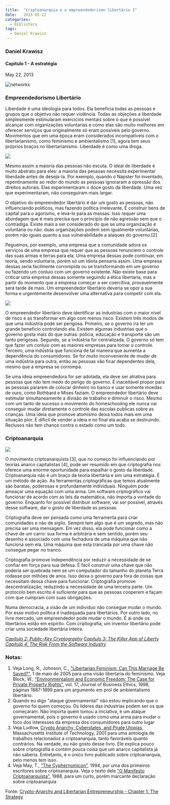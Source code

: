 ```yaml
---
title:  "Criptoanarquia e o empreendedorismo libertário I"
date:   2013-05-22
categories:
  - Biblioteca
tags:
  - Daniel Krawisz
---
```



### Daniel Krawisz


#### Capitulo 1 - A estratégia  
  
May 22, 2013


![networks](../pages/img/distributed.jpg)

### Empreendedorismo Libertário

Liberdade é uma ideologia para todos. Ela beneficia todas as pessoas e grupos que o objetivo não requer violência. Todas as objeções a liberdade simplesmente estimularam exercícios mentais sobre o que é possível alcançar com organizações voluntarias e como elas são muito melhores em oferecer serviços que originalmente só eram possíveis pelo governo. Movimentos que em uma época eram considerados incompatíveis com o libertarianismo, como feminismo e ambientalismo [1], agora tem seus próprios braços no libertarianismo. Liberdade é como uma droga.

![](../pages/img/napster.jpg)

Mesmo assim a maioria das pessoas não escuta. O ideal de liberdade é muito abstrato para eles: a maioria das pessoas necessita experimentar liberdade antes de deseja-la. Por exemplo, quando o Napster foi inventado, repentinamente ao redor do mundo as pessoas ignoraram a opressão dos direitos autorais. Elas experimentaram o doce gosto da liberdade. Uma vez que experimentaram, não conseguiram mais largar.

O objetivo do empreendedor libertário é dar um gosto as pessoas, não influenciando políticos, mas fazendo politica irrelevante. É construir bens de capital para o agorismo, e leva-lo para as massas. Isso requer uma abordagem que é mais precisa que o principio de não agressão sem que o contradiga. Existe mais a ser considerado do que se uma organização é voluntaria ou não: duas organizações podem sem igualmente voluntarias, porém não iguais quanto a sua vulnerabilidade a ataques do governo.[2]

Peguemos, por exemplo, uma empresa que a comunidade adora os serviços de uma empresa que requer que as pessoas renunciem o controle das suas armas e terras para ela. Uma empresa dessas pode continuar, em teoria, sendo voluntaria, porém só um idiota pensaria assim. Uma empresa dessas seria facilmente corrompida ou se transformando em um governo ou fazendo um conluio com um governo existente. Não existe base para criticar uma empresa dessas somente seguindo a ética libertaria, mas a partir do momento que a empresa começar a ser coercitiva, provavelmente será tarde de mais. Um empreendedor libertário deveria se opor a sua forma e urgentemente desenvolver uma alternativa para competir com ela.

![](../pages/img/apple-products.jpg)

O empreendedor libertário deve identificar as industrias com o maior nível de risco e as transformar em algo com menos risco. Existem três modos de que uma indústria pode ser perigosa. Primeiro, se o governo ira ter um grande beneficio controlando ela. Existem algumas industrias que o governo gosta mais do que outras: polícia, educação e transporte são um tanto perigosas. Segundo, se a indústria for centralizada. O governo só tem que fazer um conluio com as maiores empresas para tomar o controle. Terceiro, uma indústria que funciona de tal maneira que aumenta a dependência do consumidores. Se for muito inconveniente de mudar de uma indústria para outra, então as pessoas vão ficar dependentes dela, mesmo que a empresa se corrompa.

Se uma ideia empreendedora for ser adotada, ela deve ser atrativa para pessoas que não tem medo do perigo do governo. É inaceitável propor para as pessoas pararem de colocar dinheiro no banco e usar somente moedas de ouro, como Rothbard e Mises faziam. O empreendedor libertário deve estimular simultaneamente a divisão de trabalho e diminuir o risco. Mesmo com um tanto de sucesso o movimento do homeschooling ele nunca vai conseguir mudar diretamente o controle das escolas publicas sobre as crianças. Uma ideia que promove atomismo deixa todos mais em uma situação pior. É difícil de vender a ideia e no final ela acaba se destruindo. Reclusos não tem chance contra o estado como um todo.

### Criptoanarquia

![](../pages/img/cryptoanarchy.jpeg)

O movimento criptoanarquista [3], que no começo foi influenciando por teorias anarco capitalistas [4], pode ser resumido em que criptografia nos oferece uma enorme oportunidade para espalhar o gosto da liberdade. Criptoanarquia não é um braço da teoria libertária e sim uma estratégia. É um método de ação. As ferramentas criptográficas que temos atualmente são baratas, poderosas e profundamente individuais. Ninguém pode ameaçar uma equação com uma arma. Um software criptográfico vai funcionar de acordo com as leis da matemática, não importa a vontade do governo. Enquanto for possível distribuir software, vai ser possível, através desse software, dar o gosto de liberdade as pessoas.

Criptografia deve ser pensada como uma ferramenta para criar comunidades e não de sigilo. Sempre tem algo que é um segredo, mas não precisa ser uma mensagem. Em vez disso, ela pode funcionar como a chave de um carro: sua forma é arbitrária e sem sentido, porém seu desenho é associado com uma fechadura de uma máquina que não funciona sem ela. Uma máquina que esta trancada por uma chave não consegue pegar no tranco.

Criptografia promove independência por reduzir a necessidade de se confiar em força para sua defesa. É fácil construir uma chave que não poderia ser quebrada nem se um computador do tamanho do planeta Terra rodasse por milhões de anos. Isso deixa o governo para fora de coisas que necessitam dessa chave para funcionar. Criptografia promove descentralização, reduzindo a necessidade de uma terceira parte. Um protocolo bem escrito é suficiente para que as pessoas cooperem e façam com que cumpram com suas obrigações.

Numa democracia, a visão de um individuo não consegue mudar o mundo. Por esse motivo política é inadequada para libertários. Por outro lado, no livre mercado, um empreendedor pode mudar o mundo. É ai onde os libertários estão em espirito. Com criptografia, um inventor libertário pode criar uma sociedade libertária inteira.

[_Capítulo 2: Public-Key Cryptography_](https://nakamotoinstitute.org/mempool/crypto-anarchy-and-libertarian-entrepreneurship-2/ "Crypto-Anarchy and Libertarian Entrepreneurship – Chapter 2: Public-Key Cryptography") [_Capitulo 3: The Killer App of Liberty_](https://nakamotoinstitute.org/mempool/crypto-anarchy-and-libertarian-entrepreneurship-3/ "Crypto-Anarchy and Libertarian Entrepreneurship – Chapter 3: The Killer App of Liberty") [_Capítulo 4: The Risk From the Software Industry_](https://nakamotoinstitute.org/mempool/crypto-anarchy-and-libertarian-entrepreneurship-4/ "Crypto-Anarchy and Libertarian Entrepreneurship – Chapter 4: The Risk From the Software Industry")

### Notas:

1.  Veja Long, R., Johnson, C., ["Libertarian Feminism: Can This Marriage Be Saved?"](http://charleswjohnson.name/essays/libertarian-feminism/), 1 de maio de 2005 para uma visão libertaria do feminismo. Veja Block, W., ["Environmentalism and Economic Freedom: The Case for Private Property Rights"](http://mises.org/etexts/environfreedom.pdf), vol. 17, Journal of Business Ethics, 1998, páginas 1887-1899 para um argumento em prol de ambientalismo libertário.
2.  Quando eu digo "ataque governamental" não estou implicando que o governo foi quem começou. Os lideres das industrias podem ser os que começaram. Não importa quem tomou a iniciativa, é um ataque governamental, pois o governo é usado como uma arma para mudar o foco dos interesses da empresa dos consumidores para outro lugar
3.  Veja Ludlow, [Crypto Anarchy, Cyberstates, and Pirate Utopias](http://monoskop.org/images/4/42/Ludlow_Peter_Crypto_Anarchy_Cyberstates_and_Pirate_Utopias.pdf), Massachusetts Institute of Technology, 2001 para uma antologia de trabalhos relacionados a criptoanarquia, tanto favoráveis quanto contrários. Na verdade, eu não gosto desse livro. Ele explica pouco sobre criptografia e contém pouca coisa que um anarco capitalista já não saberia. Entretanto, é o único livro publicado sobre criptoanarquia, pelo menos tem isso.
4.  Veja May, T., ["The Cyphernomicon"](https://nakamotoinstitute.org/static/docs/cyphernomicon.txt), 1994, por uma dos primeiros escritores sobre criptoanarquia. Veja o texto dele ["O Manifesto Criptoanarquista"](https://cypherpunks.com.br/o-manifesto-criptoanarquista/), 1988, para um curto, porém marcante declaração sobre criptoanarquia

Fonte: [Crypto-Anarchy and Libertarian Entrepreneurship - Chapter 1: The Strategy](https://nakamotoinstitute.org/mempool/crypto-anarchy-and-libertarian-entrepreneurship-1/)
